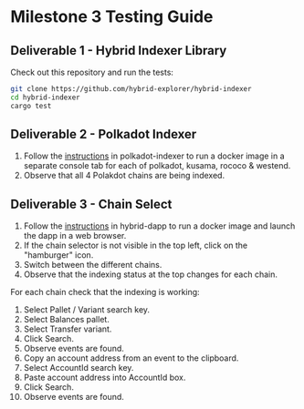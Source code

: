 # Milestone 3 Testing Guide

## Deliverable 1 - Hybrid Indexer Library

Check out this repository and run the tests:

 ```sh
git clone https://github.com/hybrid-explorer/hybrid-indexer
cd hybrid-indexer
cargo test
```

## Deliverable 2 - Polkadot Indexer

1. Follow the [instructions](https://github.com/hybrid-explorer/polkadot-indexer#docker) in polkadot-indexer to run a docker image in a separate console tab for each of polkadot, kusama, rococo & westend.
1. Observe that all 4 Polakdot chains are being indexed.

## Deliverable 3 - Chain Select

1. Follow the [instructions](https://github.com/hybrid-explorer/polkadot-indexer#docker) in hybrid-dapp to run a docker image and launch the dapp in a web browser.
1. If the chain selector is not visible in the top left, click on the "hamburger" icon.
1. Switch between the different chains.
1. Observe that the indexing status at the top changes for each chain.

For each chain check that the indexing is working:
1. Select Pallet / Variant search key.
1. Select Balances pallet.
1. Select Transfer variant.
1. Click Search.
1. Observe events are found.
1. Copy an account address from an event to the clipboard.
1. Select AccountId search key.
1. Paste account address into AccountId box.
1. Click Search.
1. Observe events are found.
